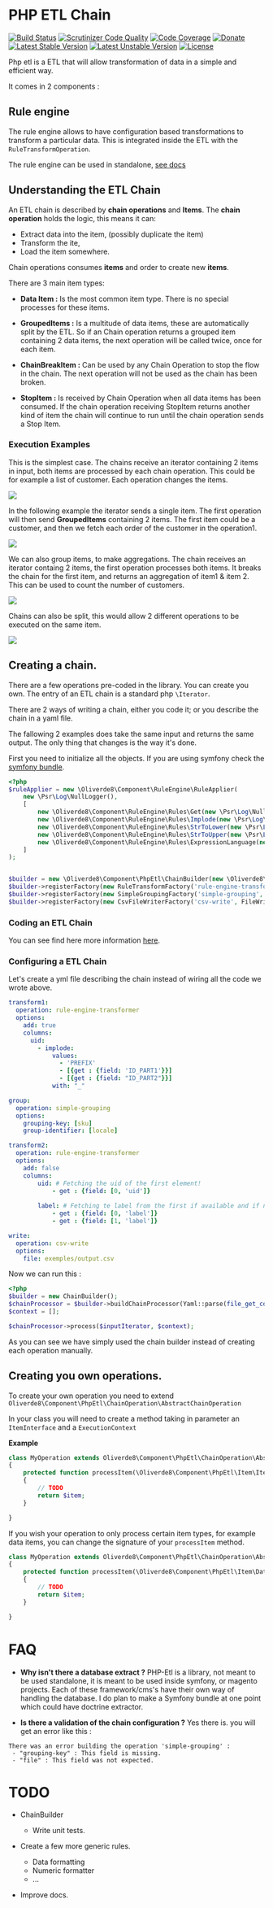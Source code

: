 # PHP ETL Chain

[![Build Status](https://travis-ci.org/oliverde8/php-etl.svg?branch=master)](https://travis-ci.org/oliverde8/php-etl)
[![Scrutinizer Code Quality](https://scrutinizer-ci.com/g/oliverde8/php-etl/badges/quality-score.png?b=master)](https://scrutinizer-ci.com/g/oliverde8/php-etl/?branch=master)
[![Code Coverage](https://scrutinizer-ci.com/g/oliverde8/php-etl/badges/coverage.png?b=master)](https://scrutinizer-ci.com/g/oliverde8/php-etl/?branch=master)
[![Donate](https://img.shields.io/badge/paypal-donate-yellow.svg)](https://www.paypal.com/cgi-bin/webscr?cmd=_donations&business=oliverde8@gmail.com&lc=US&item_name=php-etl&no_note=0&cn=&curency_code=EUR&bn=PP-DonationsBF:btn_donateCC_LG.gif:NonHosted)
[![Latest Stable Version](https://poser.pugx.org/oliverde8/php-etl/v/stable)](https://packagist.org/packages/oliverde8/php-etl)
[![Latest Unstable Version](https://poser.pugx.org/oliverde8/php-etl/v/unstable)](https://packagist.org/packages/oliverde8/php-etl)
[![License](https://poser.pugx.org/oliverde8/php-etl/license)](https://packagist.org/packages/oliverde8/php-etl)

Php etl is a ETL that will allow transformation of data in a simple and efficient way.

It comes in 2 components : 

## Rule engine

The rule engine allows to have configuration based transformations to transform a particular data. 
This is integrated inside the ETL with the `RuleTransformOperation`. 

The rule engine can be used in standalone, [see docs](docs/RuleEngine.md)

## Understanding the ETL Chain 

An ETL chain is described by **chain operations** and **Items**. The **chain operation** holds the logic, this
means it can:
- Extract data into the item, (possibly duplicate the item)
- Transform the ite, 
- Load the item somewhere. 

Chain operations consumes **items** and order to create new **items**. 

There are 3 main item types: 
- **Data Item :** Is the most common item type. There is no special processes for these items. 

- **GroupedItems :** Is a multitude of data items, these are automatically split by the ETL. So if an
Chain operation returns a grouped item containing 2 data items, the next operation will be called twice, 
once for each item. 

- **ChainBreakItem :** Can be used by any Chain Operation to stop the flow in the chain. The next
operation will not be used as the chain has been broken. 

- **StopItem :** Is received by Chain Operation when all data items has been consumed. If the chain
operation receiving StopItem returns another kind of item the chain will continue to run until 
the chain operation sends a Stop Item. 

### Execution Examples

This is the simplest case. The chains receive an iterator containing 2 items in input, both items
are processed by each chain operation. This could be for example a list of customer. Each operation
changes the items.

![](docs/flow-1.png)

In the following example the iterator sends a single item. The first operation will then send **GroupedItems** 
containing 2 items. The first item could be a customer, and then we fetch each order of the customer
in the operation1.

![](docs/flow-2.png)

We can also group items, to make aggregations. The chain receives an iterator containg 2 items, 
the first operation processes both items. It breaks the chain for the first item, and returns an aggregation
of item1 & item 2. This can be used to count the number of customers.

![](docs/flow-3.png)

Chains can also be split, this would allow 2 different operations to be executed on the same item.

![](docs/flow-4.png)


## Creating a chain. 

There are a few operations pre-coded in the library. You can create you own. The entry of an ETL chain is 
a standard php `\Iterator`. 

There are 2 ways of writing a chain, either you code it; or you describe the chain in a yaml file. 

The fallowing 2 examples does take the same input and returns the same output. The only thing that changes is the
way it's done.

First you need to initialize all the objects. 
If you are using symfony check the [symfony bundle](https://github.com/oliverde8/phpEtlBundle). 

```php
<?php
$ruleApplier = new \Oliverde8\Component\RuleEngine\RuleApplier(
    new \Psr\Log\NullLogger(),
    [
        new \Oliverde8\Component\RuleEngine\Rules\Get(new \Psr\Log\NullLogger()),
        new \Oliverde8\Component\RuleEngine\Rules\Implode(new \Psr\Log\NullLogger()),
        new \Oliverde8\Component\RuleEngine\Rules\StrToLower(new \Psr\Log\NullLogger()),
        new \Oliverde8\Component\RuleEngine\Rules\StrToUpper(new \Psr\Log\NullLogger()),
        new \Oliverde8\Component\RuleEngine\Rules\ExpressionLanguage(new \Psr\Log\NullLogger()),
    ]
);


$builder = new \Oliverde8\Component\PhpEtl\ChainBuilder(new \Oliverde8\Component\PhpEtl\ExecutionContextFactory(new \Oliverde8\Component\PhpEtl\Model\File\LocalFileSystem()));
$builder->registerFactory(new RuleTransformFactory('rule-engine-transformer', RuleTransformOperation::class, $ruleApplier));
$builder->registerFactory(new SimpleGroupingFactory('simple-grouping', SimpleGroupingOperation::class));
$builder->registerFactory(new CsvFileWriterFactory('csv-write', FileWriterOperation::class));
```

### Coding an ETL Chain

You can see find here more information [here](docs/ChainCoded.md).

### Configuring a ETL Chain

Let's create a yml file describing the chain instead of wiring all the code we wrote above.

```yaml
transform1:
  operation: rule-engine-transformer
  options:
    add: true
    columns:
      uid:
        - implode:
            values:
              - 'PREFIX'
              - [{get : {field: 'ID_PART1'}}]
              - [{get : {field: "ID_PART2"}}]
            with: "_"

group:
  operation: simple-grouping
  options:
    grouping-key: [sku]
    group-identifier: [locale]

transform2:
  operation: rule-engine-transformer
  options:
    add: false
    columns:
        uid: # Fetching the uid of the first element!
            - get : {field: [0, 'uid']}
            
        label: # Fetching te label from the first if available and if not the second item.
            - get : {field: [0, 'label']}
            - get : {field: [1, 'label']}

write:
  operation: csv-write
  options:
    file: exemples/output.csv
```

Now we can run this : 

```php
<?php
$builder = new ChainBuilder();
$chainProcessor = $builder->buildChainProcessor(Yaml::parse(file_get_contents(__DIR__ . '/exemples/etl_chain.yml')));
$context = [];

$chainProcessor->process($inputIterator, $context);
```

As you can see we have simply used the chain builder instead of creating each operation manually.

## Creating you own operations. 

To create your own operation you need to extend `Oliverde8\Component\PhpEtl\ChainOperation\AbstractChainOperation`

In your class you will need to create a method taking in parameter an `ItemInterface` and a `ExecutionContext`

**Example**
```php
class MyOperation extends Oliverde8\Component\PhpEtl\ChainOperation\AbstractChainOperation
{
    protected function processItem(\Oliverde8\Component\PhpEtl\Item\ItemInterface $item, \Oliverde8\Component\PhpEtl\Model\ExecutionContext $executionContext): \Oliverde8\Component\PhpEtl\Item\ItemInterface
    {
        // TODO
        return $item;
    }

}
```

If you wish your operation to only process certain item types, for example data items, you can change the signature 
of your `processItem` method.
```php
class MyOperation extends Oliverde8\Component\PhpEtl\ChainOperation\AbstractChainOperation
{
    protected function processItem(\Oliverde8\Component\PhpEtl\Item\DataItemInterface $item, \Oliverde8\Component\PhpEtl\Model\ExecutionContext $executionContext): \Oliverde8\Component\PhpEtl\Item\ItemInterface
    {
        // TODO
        return $item;
    }

}
```

# FAQ

* **Why isn't there a database extract ?**
PHP-Etl is a library, not meant to be used standalone, it is meant to be used inside symfony, or magento projects. 
Each of these framework/cms's have their own way of handling the database. I do plan to make a Symfony bundle at one 
point which could have doctrine extractor. 

* **Is there a validation of the chain configuration ?**
Yes there is. you will get an error like this : 
```
There was an error building the operation 'simple-grouping' : 
 - "grouping-key" : This field is missing.
 - "file" : This field was not expected.
```

# TODO

* ChainBuilder
    * Write unit tests.
    
* Create a few more generic rules. 
    * Data formatting 
    * Numeric formatter
    * ...
    
* Improve docs.